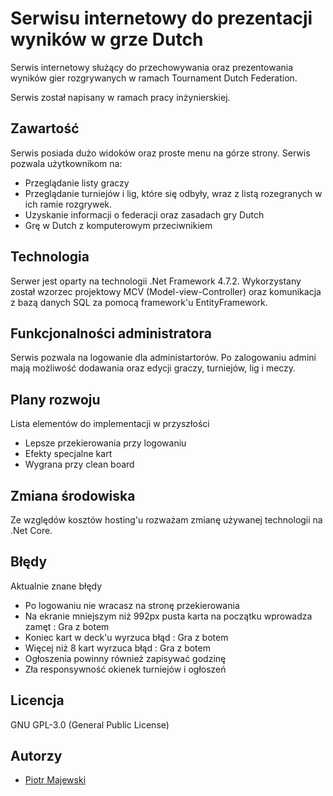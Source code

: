 
# Serwisu internetowy do prezentacji wyników w grze Dutch

Serwis internetowy służący do przechowywania oraz prezentowania wyników gier rozgrywanych w ramach Tournament Dutch Federation. 

Serwis został napisany w ramach pracy inżynierskiej.


## Zawartość

Serwis posiada dużo widoków oraz proste menu na górze strony. Serwis pozwala użytkownikom na:

- Przeglądanie listy graczy
- Przeglądanie turniejów i lig, które  się odbyły, wraz z listą rozegranych w ich ramie rozgrywek.
- Uzyskanie informacji o federacji oraz zasadach gry Dutch
- Grę w Dutch z komputerowym przeciwnikiem


## Technologia

Serwer jest oparty na technologii .Net Framework 4.7.2. Wykorzystany został wzorzec projektowy MCV (Model-view-Controller) oraz komunikacja z bazą danych SQL za pomocą framework'u EntityFramework.


## Funkcjonalności administratora

Serwis pozwala na logowanie dla administartorów. Po zalogowaniu admini mają możliwość dodawania oraz edycji graczy, turniejów, lig i meczy.

## Plany rozwoju

Lista elementów do implementacji w przyszłości

- Lepsze przekierowania przy logowaniu
- Efekty specjalne kart
- Wygrana przy clean board

## Zmiana środowiska

Ze względów kosztów hosting'u rozważam zmianę używanej technologii na .Net Core.

## Błędy

Aktualnie znane błędy

- Po logowaniu nie wracasz na stronę przekierowania
- Na ekranie mniejszym niż 992px pusta karta na początku wprowadza zamęt : Gra z botem
- Koniec kart w deck'u wyrzuca błąd : Gra z botem
- Więcej niż 8 kart wyrzuca błąd : Gra z botem
- Ogłoszenia powinny również zapisywać godzinę
- Zła responsywność okienek turniejów i ogłoszeń

## Licencja

GNU GPL-3.0 (General Public License)

## Autorzy

-  [Piotr Majewski](https://github.com/G4ND4LFpl)

